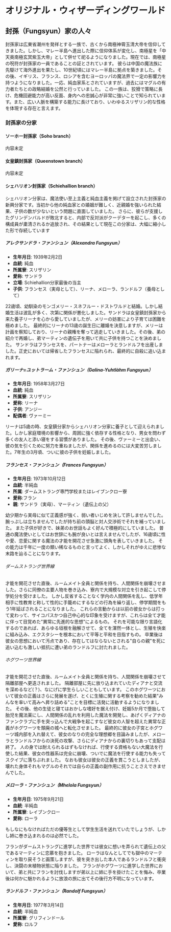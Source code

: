 # オリジナル・ウィザーディングワールド

## 封孫（Fungsyun）家の人々
封孫家は広東省潮州を発祥とする一族で、古くから南極神霄玉清大帝を信仰してきました。しかし、マレー半島へ進出した際に信仰体系が変化し、南極星を「中天奥南極玄冥紫玉大帝」として併せて祀るようになりました。現在では、南極星の呪符が封孫家の一員であることの証とされています。
彼らは中国の魔法族に先駆けて海外進出を果たし、10世紀頃にはマレー半島に拠点を築きました。その後、イギリス、フランス、ロシアを含むヨーロッパの魔法界で一定の影響力を持つようになりました。一応、純血家系とされていますが、過去にはマグルの有力者たちとの政略結婚を公然と行っていました。
この一族は、狡猾で策略に長け、危機回避能力が高い反面、身内への忠誠心が非常に強いことで知られています。また、広い人脈を構築する能力に長けており、いわゆるスリザリン的な性格を体現する存在と言えます。

### 封孫家の分家

#### ソーホー封孫家（Soho branch）
内容未定

#### 女皇鎮封孫家（Queenstown branch）
内容未定

#### シェハリオン封孫家（Schiehallion branch）
シェハリオン分家は、魔法使い至上主義と純血主義を掲げて設立された封孫家の新興分家です。当初から他の純血家との婚姻が難しく、近親婚を強いられた結果、子供の数が少ないという問題に直面していました。
さらに、彼らが支援したグリンデンバルドが敗北すると、内部で反対派がクーデターを起こし、多くの構成員が粛清されるか追放され、その結果として現在この分家は、大幅に縮小した形で存続しています




##### アレクサンドラ・ファンシュン（Alexandra Fungsyun）
- **生年月日**: 1939年2月2日  
- **血統**: 純血  
- **所属寮**: スリザリン  
- **愛称**: サンドラ  
- **立場**: Schiehallion分家最後の当主  
- **子供**: フランセス（実母として）、リーナ、メローラ、ランドルフ（養母として）

22歳頃、幼馴染のモンゴメリー・スネフルー・ドストワルドと結婚。しかし結婚生活は波乱が多く、次第に関係が悪化しました。サンドラは女皇鎮封孫家から来た養子リーナを心から愛していましたが、メリーの妨害により子育ては困難を極めました。
最終的にリーナの13歳の誕生日に離婚を決意しますが、メリーは計画を察知しており、リーナの親権を奪って逃走していきました。その後、弟の紹介で再婚し、弟マーティンの遺伝子を用いて共に子供を持つことを決めました。
サンドラはフランセスを、パートナーはメローラとランドルフを出産しました。正史においては帰省したフランセスに陥れられ、最終的に自殺に追い込まれます。

##### ガリーナ=ユットラーム・ファンシュン（Galina-Yuhtlàhm Fungsyun）
- **生年月日**: 1958年3月27日  
- **血統**: 純血  
- **所属寮**: スリザリン  
- **愛称**: リーナ  
- **子供**: アンジー  
- **配偶者**: ヴァーミー  

リーナは5歳の時、女皇鎮分家からシェハリオン分家に養子として迎えられました。しかし家庭環境の影響から、周囲に強く依存する性格となり、男女を問わず多くの友人と添い寝をする習慣がありました。
その後、ヴァーミーと出会い、彼の気を引くために努力を重ねましたが、関係を進めるのには大変苦労しました。7年生の3月頃、ついに彼の子供を妊娠しました。

##### フランセス・ファンシュン（Frances Fungsyun）
- **生年月日**: 1973年10月12日  
- **血統**: 半純血  
- **所属**: ダームストラング専門学校またはレイブンクロー寮 
- **愛称**:フラン 
- **親**: サンドラ（実母）、マーティン（遺伝上の父）  

幼少期から実母に似て正義感が強く、弱い者いじめを決して許しませんでした。腕っぷしは立ちませんでしたが持ち前の頭脳と対人交渉術でそれを補っていました。
また子供が好きで、妹弟のお世話もよく好んで積極的にしていました。
普通の魔法使いとしてはお世辞にも腕が良いとは言えませんでしたが、16歳頃に性や愛、恋愛に関する魔法の才能を開花させ急激に頭角を表していきました。
その能力は千年に一度の類い稀なるものと言ってよく、しかしそれがゆえに悲惨な末路を辿ることになります。
###### ダームストラング世界線

才能を開花させた直後、ルームメイト全員と関係を持ち、人間関係を崩壊させました。さらに同僚の主要人物を巻き込み、寮内で大規模な対立を引き起こして停学処分を受けました。
しかし反省することなく学内の人間関係を乱し、低学年相手に性教育と称して性的に手籠めにするなどの行為を繰り返し、停学期間をもう1年延ばされることになりました。
これらの言動からは以前の彼女からは打って変わって、サイコパスかつ自己中心的な印象を受けますが、これらは全て才能に伴って目覚めた"異常に先進的な思想"によるもの。
それを可能な限り言語化するのであれば、あらゆる垣根を融解させて、全てを渾然一体とし、生殖を快楽に組み込み、エクスタシーを根本において平等と平和を目指すもの。
卒業後は彼女の思想において汚点であり、存在してはならないとされる"自らの親"を死に追い込むも激しい抵抗に遭い弟のランドルフに討たれました。

###### ホグワーツ世界線

才能を開花させた直後、ルームメイト全員と関係を持ち、人間関係を崩壊させて隔離部屋へ更迭されました。
隔離部屋に先に放り込まれていたディアナと交流を深めるなど(？)、なにげに学生らしいこともしています。
このホグワーツにおいて彼女の正義はさらに発展を遂げ、とくに生殖に関する考察を勧めた結果"みんなを率いて高みへ昇り詰める"ことを目標に活発に活動するようになりました。
その後、他の生徒と寝てはおかしな嗜好を据え付け、妊娠5か月で堕胎して胎児を魔法薬にし、人間関係の乱れを利用した魔法を開発し、あげくディアナのファンクラブに手を突っ込んで大戦争を起こすなど彼女の人智を超えた異常な正義がホグワーツを頽廃の城へと転化させました。
最終的に彼女の子宮とホグワーツ城内部を入れ替えて、彼女のなりの完全な理想郷を目論みましたが、メローラとランドルフからの決死の攻撃、さらにディアナからの裏切りもあって支配は終了。
人の身では耐えられるはずもなければ、行使する資格もない大魔法を行使した結果、彼女の性器系は完全に崩壊、ついでに魔法を行使する能力も失ってスクイブに落ちぶれました。
なおも彼女は彼女の正義を貫こうとしましたが、壊れた身体それもマグルのそれでは自らの正義の副作用に抗うことさえできませんでした。

##### メローラ・ファンシュン（Mhelola Fungsyun）
- **生年月日**: 1975年9月21日
- **血統**: 半純血  
- **所属寮**: レイブンクロー
- **愛称**: ローラ

もしなにもなければただの優等生として学生生活を送れていたでしょうが、しかし姉に巻き込まれるのは必然でした。

フランがダームストラングに進学した世界では彼女に想いを弄られて遺伝上の父であるマーティンに恋慕を抱きました。
ローラはなんとしてでも獄中のマーティンを取り戻そうと画策しますが、彼を突き出した本人であるランドルフと衝突し、決闘の末植物状態に陥りました。
フランがホグワーツに進学した世界において、弟と共にフランを討伐しますが弟以上に姉に手を掛けたことを悔み、卒業後は何かに魅かれるように放浪の旅に出てその後行方不明になっています。


##### ランドルフ・ファンシュン（Randolf Fungsyun）
- **生年月日**: 1977年3月14日
- **血統**: 半純血  
- **所属寮**: グリフィンドール
- **愛称**: ロルフ




